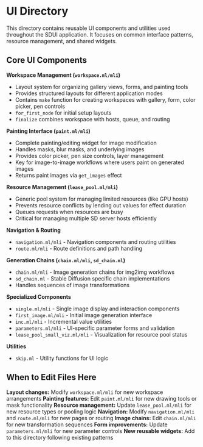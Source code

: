 # UI Directory

This directory contains reusable UI components and utilities used throughout
the SDUI application. It focuses on common interface patterns, resource
management, and shared widgets.

## Core UI Components

**Workspace Management (`workspace.ml/mli`)**
- Layout system for organizing gallery views, forms, and painting tools
- Provides structured layouts for different application modes
- Contains `make` function for creating workspaces with gallery, form, color
  picker, pen controls
- `for_first_node` for initial setup layouts
- `finalize` combines workspace with hosts, queue, and routing

**Painting Interface (`paint.ml/mli`)**
- Complete painting/editing widget for image modification
- Handles masks, blur masks, and underlying images
- Provides color picker, pen size controls, layer management
- Key for image-to-image workflows where users paint on generated images
- Returns paint images via `get_images` effect

**Resource Management (`lease_pool.ml/mli`)**
- Generic pool system for managing limited resources (like GPU hosts)
- Prevents resource conflicts by lending out values for effect duration
- Queues requests when resources are busy
- Critical for managing multiple SD server hosts efficiently

**Navigation & Routing**
- `navigation.ml/mli` - Navigation components and routing utilities
- `route.ml/mli` - Route definitions and path handling

**Generation Chains (`chain.ml/mli`, `sd_chain.ml`)**
- `chain.ml/mli` - Image generation chains for img2img workflows
- `sd_chain.ml` - Stable Diffusion specific chain implementations
- Handles sequences of image transformations

**Specialized Components**
- `single.ml/mli` - Single image display and interaction components
- `first_image.ml/mli` - Initial image generation interface
- `inc.ml/mli` - Incremental value utilities
- `parameters.ml/mli` - UI-specific parameter forms and validation
- `lease_pool_small_viz.ml/mli` - Visualization for resource pool status

**Utilities**
- `skip.ml` - Utility functions for UI logic

## When to Edit Files Here

**Layout changes:** Modify `workspace.ml/mli` for new workspace arrangements
**Painting features:** Edit `paint.ml/mli` for new drawing tools or mask functionality
**Resource management:** Update `lease_pool.ml/mli` for new resource types or pooling logic
**Navigation:** Modify `navigation.ml/mli` and `route.ml/mli` for new pages or routing
**Image chains:** Edit `chain.ml/mli` for new transformation sequences
**Form improvements:** Update `parameters.ml/mli` for new parameter controls
**New reusable widgets:** Add to this directory following existing patterns
